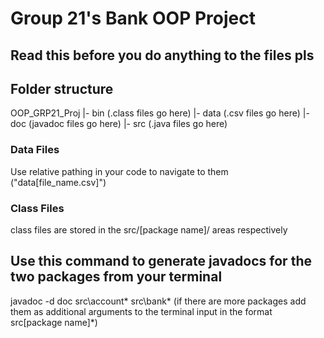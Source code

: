 # Group 21's Bank OOP Project
## Read this before you do anything to the files pls

## Folder structure
OOP_GRP21_Proj
|- bin (.class files go here)
|- data (.csv files go here)
|- doc (javadoc files go here)
|- src (.java files go here)
### Data Files
Use relative pathing in your code to navigate to them ("data\[file_name.csv]")
### Class Files
class files are stored in the src/[package name]/ areas respectively


## Use this command to generate javadocs for the two packages from your terminal
javadoc -d doc src\account\* src\bank\* 
(if there are more packages add them as additional arguments to the terminal input in the format src\[package name]\*)
